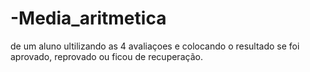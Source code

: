# -Media_aritmetica
de um aluno ultilizando as 4 avaliaçoes e colocando o resultado se foi aprovado, reprovado ou ficou de recuperação.
